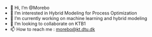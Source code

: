 - 👋 Hi, I’m @Morebo
- 👀 I’m interested in Hybrid Modeling for Process Optimization
- 🌱 I’m currently working on machine learning and hybrid modeling
- 💞️ I’m looking to collaborate on KTB1 
- 📫 How to reach me : morebo@kt.dtu.dk

<!---
Boskabadi/Boskabadi is a ✨ special ✨ repository because its `README.md` (this file) appears on your GitHub profile.
You can click the Preview link to take a look at your changes.
--->
